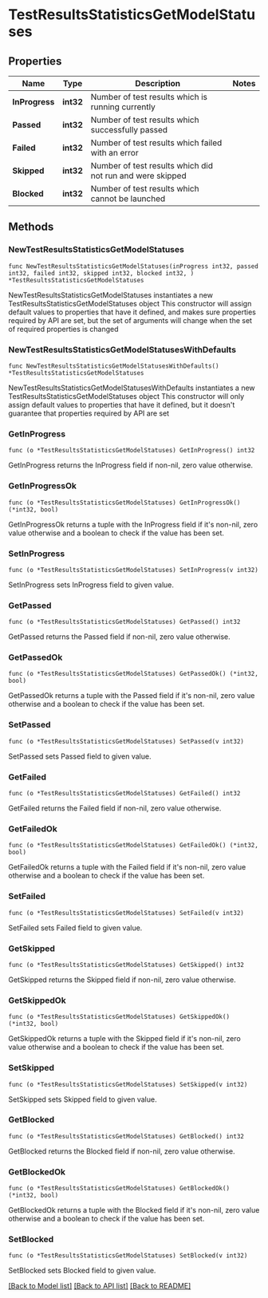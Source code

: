 # TestResultsStatisticsGetModelStatuses

## Properties

Name | Type | Description | Notes
------------ | ------------- | ------------- | -------------
**InProgress** | **int32** | Number of test results which is running currently | 
**Passed** | **int32** | Number of test results which successfully passed | 
**Failed** | **int32** | Number of test results which failed with an error | 
**Skipped** | **int32** | Number of test results which did not run and were skipped | 
**Blocked** | **int32** | Number of test results which cannot be launched | 

## Methods

### NewTestResultsStatisticsGetModelStatuses

`func NewTestResultsStatisticsGetModelStatuses(inProgress int32, passed int32, failed int32, skipped int32, blocked int32, ) *TestResultsStatisticsGetModelStatuses`

NewTestResultsStatisticsGetModelStatuses instantiates a new TestResultsStatisticsGetModelStatuses object
This constructor will assign default values to properties that have it defined,
and makes sure properties required by API are set, but the set of arguments
will change when the set of required properties is changed

### NewTestResultsStatisticsGetModelStatusesWithDefaults

`func NewTestResultsStatisticsGetModelStatusesWithDefaults() *TestResultsStatisticsGetModelStatuses`

NewTestResultsStatisticsGetModelStatusesWithDefaults instantiates a new TestResultsStatisticsGetModelStatuses object
This constructor will only assign default values to properties that have it defined,
but it doesn't guarantee that properties required by API are set

### GetInProgress

`func (o *TestResultsStatisticsGetModelStatuses) GetInProgress() int32`

GetInProgress returns the InProgress field if non-nil, zero value otherwise.

### GetInProgressOk

`func (o *TestResultsStatisticsGetModelStatuses) GetInProgressOk() (*int32, bool)`

GetInProgressOk returns a tuple with the InProgress field if it's non-nil, zero value otherwise
and a boolean to check if the value has been set.

### SetInProgress

`func (o *TestResultsStatisticsGetModelStatuses) SetInProgress(v int32)`

SetInProgress sets InProgress field to given value.


### GetPassed

`func (o *TestResultsStatisticsGetModelStatuses) GetPassed() int32`

GetPassed returns the Passed field if non-nil, zero value otherwise.

### GetPassedOk

`func (o *TestResultsStatisticsGetModelStatuses) GetPassedOk() (*int32, bool)`

GetPassedOk returns a tuple with the Passed field if it's non-nil, zero value otherwise
and a boolean to check if the value has been set.

### SetPassed

`func (o *TestResultsStatisticsGetModelStatuses) SetPassed(v int32)`

SetPassed sets Passed field to given value.


### GetFailed

`func (o *TestResultsStatisticsGetModelStatuses) GetFailed() int32`

GetFailed returns the Failed field if non-nil, zero value otherwise.

### GetFailedOk

`func (o *TestResultsStatisticsGetModelStatuses) GetFailedOk() (*int32, bool)`

GetFailedOk returns a tuple with the Failed field if it's non-nil, zero value otherwise
and a boolean to check if the value has been set.

### SetFailed

`func (o *TestResultsStatisticsGetModelStatuses) SetFailed(v int32)`

SetFailed sets Failed field to given value.


### GetSkipped

`func (o *TestResultsStatisticsGetModelStatuses) GetSkipped() int32`

GetSkipped returns the Skipped field if non-nil, zero value otherwise.

### GetSkippedOk

`func (o *TestResultsStatisticsGetModelStatuses) GetSkippedOk() (*int32, bool)`

GetSkippedOk returns a tuple with the Skipped field if it's non-nil, zero value otherwise
and a boolean to check if the value has been set.

### SetSkipped

`func (o *TestResultsStatisticsGetModelStatuses) SetSkipped(v int32)`

SetSkipped sets Skipped field to given value.


### GetBlocked

`func (o *TestResultsStatisticsGetModelStatuses) GetBlocked() int32`

GetBlocked returns the Blocked field if non-nil, zero value otherwise.

### GetBlockedOk

`func (o *TestResultsStatisticsGetModelStatuses) GetBlockedOk() (*int32, bool)`

GetBlockedOk returns a tuple with the Blocked field if it's non-nil, zero value otherwise
and a boolean to check if the value has been set.

### SetBlocked

`func (o *TestResultsStatisticsGetModelStatuses) SetBlocked(v int32)`

SetBlocked sets Blocked field to given value.



[[Back to Model list]](../README.md#documentation-for-models) [[Back to API list]](../README.md#documentation-for-api-endpoints) [[Back to README]](../README.md)



